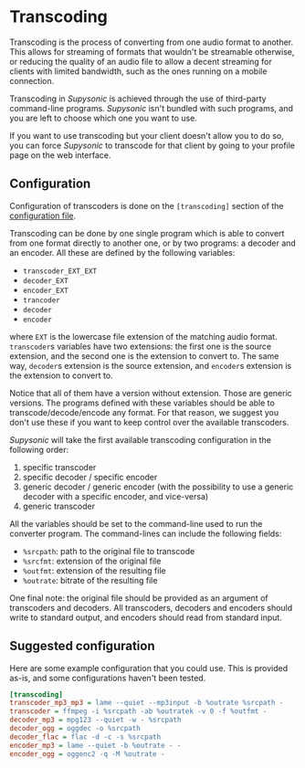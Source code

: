 # Transcoding

Transcoding is the process of converting from one audio format to another. This
allows for streaming of formats that wouldn't be streamable otherwise, or
reducing the quality of an audio file to allow a decent streaming for clients
with limited bandwidth, such as the ones running on a mobile connection.

Transcoding in _Supysonic_ is achieved through the use of third-party
command-line programs. _Supysonic_ isn't bundled with such programs, and you are
left to choose which one you want to use.

If you want to use transcoding but your client doesn't allow you to do so, you
can force _Supysonic_ to transcode for that client by going to your profile page
on the web interface.

## Configuration

Configuration of transcoders is done on the `[transcoding]` section of the
[configuration file](configuration.md).

Transcoding can be done by one single program which is able to convert from one
format directly to another one, or by two programs: a decoder and an encoder.
All these are defined by the following variables:

* `transcoder_EXT_EXT`
* `decoder_EXT`
* `encoder_EXT`
* `trancoder`
* `decoder`
* `encoder`

where `EXT` is the lowercase file extension of the matching audio format.
`transcoder`s variables have two extensions: the first one is the source
extension, and the second one is the extension to convert to. The same way,
`decoder`s extension is the source extension, and `encoder`s extension is the
extension to convert to.

Notice that all of them have a version without extension. Those are generic
versions. The programs defined with these variables should be able to
transcode/decode/encode any format. For that reason, we suggest you don't use
these if you want to keep control over the available transcoders.

_Supysonic_ will take the first available transcoding configuration in the
following order:

1. specific transcoder
2. specific decoder / specific encoder
3. generic decoder / generic encoder (with the possibility to use a generic
   decoder with a specific encoder, and vice-versa)
4. generic transcoder

All the variables should be set to the command-line used to run the converter
program. The command-lines can include the following fields:

* `%srcpath`: path to the original file to transcode
* `%srcfmt`: extension of the original file
* `%outfmt`: extension of the resulting file
* `%outrate`: bitrate of the resulting file

One final note: the original file should be provided as an argument of
transcoders and decoders. All transcoders, decoders and encoders should write
to standard output, and encoders should read from standard input.

## Suggested configuration

Here are some example configuration that you could use. This is provided as-is,
and some configurations haven't been tested.

```ini
[transcoding]
transcoder_mp3_mp3 = lame --quiet --mp3input -b %outrate %srcpath -
transcoder = ffmpeg -i %srcpath -ab %outratek -v 0 -f %outfmt -
decoder_mp3 = mpg123 --quiet -w - %srcpath
decoder_ogg = oggdec -o %srcpath
decoder_flac = flac -d -c -s %srcpath
encoder_mp3 = lame --quiet -b %outrate - -
encoder_ogg = oggenc2 -q -M %outrate -
```

